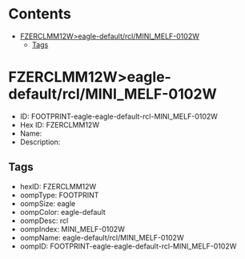



Contents
========

* [FZERCLMM12W>eagle-default/rcl/MINI_MELF-0102W](#fzerclmm12weagle-defaultrclmini_melf-0102w)
	* [Tags](#tags)

# FZERCLMM12W>eagle-default/rcl/MINI_MELF-0102W

- ID: FOOTPRINT-eagle-eagle-default-rcl-MINI_MELF-0102W
- Hex ID: FZERCLMM12W
- Name: 
- Description: 

## Tags

- hexID: FZERCLMM12W
- oompType: FOOTPRINT
- oompSize: eagle
- oompColor: eagle-default
- oompDesc: rcl
- oompIndex: MINI_MELF-0102W
- oompName: eagle-default/rcl/MINI_MELF-0102W
- oompID: FOOTPRINT-eagle-eagle-default-rcl-MINI_MELF-0102W
